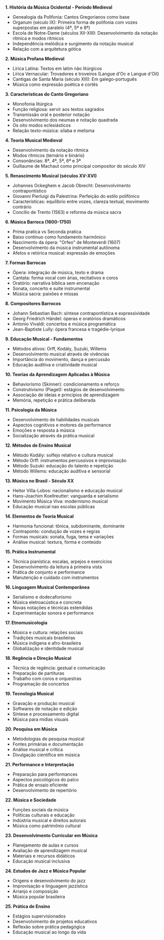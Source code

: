 **1. História da Música Ocidental - Período Medieval**

- Genealogia da Polifonia: Cantos Gregorianos como base
- Organum (século IX): Primeira forma de polifonia com vozes superpostas em paralelo (4ª, 5ª e 8ª)
- Escola de Notre-Dame (séculos XII-XIII): Desenvolvimento da notação rítmica e modos rítmicos
- Independência melódica e surgimento da notação musical
- Relação com a arquitetura gótica

**2. Música Profana Medieval**

- Lírica Latina: Textos em latim não litúrgicos
- Lírica Vernacular: Trovadores e troveiros (Langue d'Oc e Langue d'Oïl)
- Cantigas de Santa Maria (século XIII): Em galego-português
- Música como expressão poética e cortês

**3. Características do Canto Gregoriano**

- Monofonia litúrgica
- Função religiosa: servir aos textos sagrados
- Transmissão oral e posterior notação
- Desenvolvimento dos neumas e notação quadrada
- Os oito modos eclesiásticos
- Relação texto-música: sílaba e melisma

**4. Teoria Musical Medieval**

- Desenvolvimento da notação rítmica
- Modos rítmicos (ternário e binário)
- Consonâncias: 8ª, 4ª, 5ª, 6ª e 3ª
- Guillaume de Machaut como principal compositor do século XIV

**5. Renascimento Musical (séculos XV-XVI)**

- Johannes Ockeghem e Jacob Obrecht: Desenvolvimento contrapontístico
- Giovanni Pierluigi da Palestrina: Perfeição do estilo polifônico
- Características: equilíbrio entre vozes, clareza textual, movimento contrário
- Concílio de Trento (1563) e reforma da música sacra

**6. Música Barroca (1600-1750)**

- Prima pratica vs Seconda pratica
- Baixo contínuo como fundamento harmônico
- Nascimento da ópera: "Orfeo" de Monteverdi (1607)
- Desenvolvimento da música instrumental autônoma
- Afetos e retórica musical: expressão de emoções

**7. Formas Barrocas**

- Ópera: integração de música, texto e drama
- Cantata: forma vocal com árias, recitativos e coros
- Oratório: narrativa bíblica sem encenação
- Sonata, concerto e suíte instrumental
- Música sacra: paixões e missas

**8. Compositores Barrocos**

- Johann Sebastian Bach: síntese contrapontística e expressividade
- Georg Friedrich Händel: óperas e oratórios dramáticos
- Antonio Vivaldi: concertos e música programática
- Jean-Baptiste Lully: ópera francesa e tragédie-lyrique

**9. Educação Musical - Fundamentos**

- Métodos ativos: Orff, Kodály, Suzuki, Willems
- Desenvolvimento musical através de vivências
- Importância do movimento, dança e percussão
- Educação auditiva e criatividade musical

**10. Teorias da Aprendizagem Aplicadas à Música**

- Behaviorismo (Skinner): condicionamento e reforço
- Construtivismo (Piaget): estágios de desenvolvimento
- Associação de ideias e princípios de aprendizagem
- Memória, repetição e prática deliberada

**11. Psicologia da Música**

- Desenvolvimento de habilidades musicais
- Aspectos cognitivos e motores da performance
- Emoções e resposta à música
- Socialização através da prática musical

**12. Métodos de Ensino Musical**

- Método Kodály: solfejo relativo e cultura musical
- Método Orff: instrumentos percussivos e improvisação
- Método Suzuki: educação do talento e repetição
- Método Willems: educação auditiva e sensorial

**13. Música no Brasil - Século XX**

- Heitor Villa-Lobos: nacionalismo e educação musical
- Hans-Joachim Koellreutter: vanguarda e serialismo
- Movimento Música Viva: modernismo musical
- Educação musical nas escolas públicas

**14. Elementos de Teoria Musical**

- Harmonia funcional: tônica, subdominante, dominante
- Contraponto: condução de vozes e regras
- Formas musicais: sonata, fuga, tema e variações
- Análise musical: textura, forma e conteúdo

**15. Prática Instrumental**

- Técnica pianística: escalas, arpejos e exercícios
- Desenvolvimento da leitura à primeira vista
- Prática de conjunto e performance
- Manutenção e cuidado com instrumentos

**16. Linguagem Musical Contemporânea**

- Serialismo e dodecafonismo
- Música eletroacústica e concreta
- Novas notações e técnicas estendidas
- Experimentação sonora e performance

**17. Etnomusicologia**

- Música e cultura: relações sociais
- Tradições musicais brasileiras
- Música indígena e afro-brasileira
- Globalização e identidade musical

**18. Regência e Direção Musical**

- Técnica de regência: gestual e comunicação
- Preparação de partituras
- Trabalho com coros e orquestras
- Programação de concertos

**19. Tecnologia Musical**

- Gravação e produção musical
- Softwares de notação e edição
- Síntese e processamento digital
- Música para mídias visuais

**20. Pesquisa em Música**

- Metodologias de pesquisa musical
- Fontes primárias e documentação
- Análise musical e crítica
- Divulgação científica em música

**21. Performance e Interpretação**

- Preparação para performances
- Aspectos psicológicos do palco
- Prática de ensaio eficiente
- Desenvolvimento de repertório

**22. Música e Sociedade**

- Funções sociais da música
- Políticas culturais e educação
- Indústria musical e direitos autorais
- Música como patrimônio cultural

**23. Desenvolvimento Curricular em Música**

- Planejamento de aulas e cursos
- Avaliação de aprendizagem musical
- Materiais e recursos didáticos
- Educação musical inclusiva

**24. Estudos de Jazz e Música Popular**

- Origens e desenvolvimento do jazz
- Improvisação e linguagem jazzística
- Arranjo e composição
- Música popular brasileira

**25. Prática de Ensino**

- Estágios supervisionados
- Desenvolvimento de projetos educativos
- Reflexão sobre prática pedagógica
- Educação musical ao longo da vida
